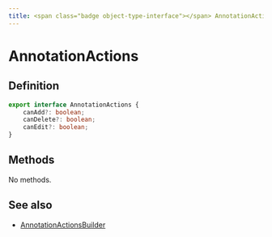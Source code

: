 ```yaml
---
title: <span class="badge object-type-interface"></span> AnnotationActions
---
```

# <span class="badge object-type-interface"></span> AnnotationActions

## Definition

```typescript
export interface AnnotationActions {
	canAdd?: boolean;
	canDelete?: boolean;
	canEdit?: boolean;
}

```
## Methods

No methods.
## See also

 * <span class="badge builder"></span> [AnnotationActionsBuilder](./builder-AnnotationActionsBuilder.md)
